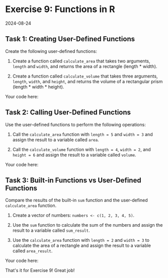 # Exercise 9: Functions in R
2024-08-24


## Task 1: Creating User-Defined Functions

Create the following user-defined functions:

1. Create a function called `calculate_area` that takes two arguments,
   `length` and `width`, and returns the area of a rectangle (length *
   width).

2. Create a function called `calculate_volume` that takes three arguments,
   `length`, `width`, and `height`, and returns the volume of a rectangular
   prism (length * width * height).

Your code here:
## Task 2: Calling User-Defined Functions

Use the user-defined functions to perform the following operations:

1. Call the `calculate_area` function with `length = 5` and `width = 3` and
   assign the result to a variable called `area`.

2. Call the `calculate_volume` function with `length = 4`, `width = 2`, and
   `height = 6` and assign the result to a variable called `volume`.

Your code here:
## Task 3: Built-in Functions vs User-Defined Functions

Compare the results of the built-in `sum` function and the user-defined
`calculate_area` function.

1. Create a vector of numbers: `numbers <- c(1, 2, 3, 4, 5)`.

2. Use the `sum` function to calculate the sum of the numbers and assign the
   result to a variable called `sum_result`.

3. Use the `calculate_area` function with `length = 2` and `width = 3` to
   calculate the area of a rectangle and assign the result to a variable
   called `area_result`.

Your code here:

That's it for Exercise 9! Great job!

